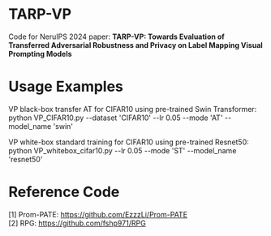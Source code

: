 # TARP-VP
Code for NeruIPS 2024 paper: **TARP-VP: Towards Evaluation of Transferred Adversarial Robustness and Privacy on Label Mapping Visual Prompting Models**

# Usage Examples
VP black-box transfer AT for CIFAR10 using pre-trained Swin Transformer:  
python VP_CIFAR10.py --dataset 'CIFAR10' --lr 0.05 --mode 'AT' --model_name 'swin'   

VP white-box standard training for CIFAR10 using pre-trained Resnet50:   
python VP_whitebox_cifar10.py --lr 0.05 --mode 'ST' --model_name 'resnet50'

# Reference Code
[1] Prom-PATE: https://github.com/EzzzLi/Prom-PATE  
[2] RPG: https://github.com/fshp971/RPG
